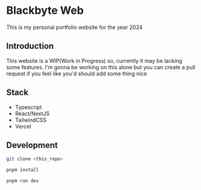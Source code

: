 # Blackbyte Web

This is my personal portfolio website for the year 2024

## Introduction

This website is a WIP(Work in Progress) so, currently it may be lacking some features. I'm gonna be working on this alone but you can create a pull request if you feel like you'd should add some thing nice

## Stack

- Typescript
- React/NextJS
- TailwindCSS
- Vercel

## Development

```bash
git clone <this_repo>
```

```bash
pnpm install
```

```bash
pnpm run dev
```
